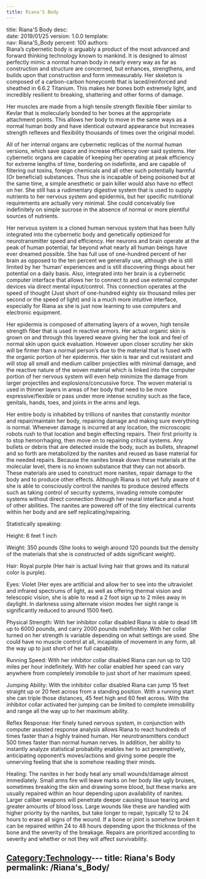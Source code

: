 ```yaml
---
title: Riana'S Body
---
```


title:		Riana'S Body
desc:		
date:		2019/01/25
version:	1.0.0
template:	
nav:		Riana'S_Body
percent:	100
authors:	
Riana’s cybernetic body is arguably a product of the most advanced and
forward thinking technology known to mankind. It is designed to almost
perfectly mimic a normal human body in nearly every way as far as
construction and structure are concerned, but enhances, strengthens, and
builds upon that construction and form immeasurably. Her skeleton is
composed of a carbon-carbon honeycomb that is laced/reinforced and
sheathed in 6.6.2 Titanium. This makes her bones both extremely light,
and incredibly resilient to breaking, shattering and other forms of
damage.

Her muscles are made from a high tensile strength flexible fiber similar
to Kevlar that is molecularly bonded to her bones at the appropriate
attachment points. This allows her body to move in the same ways as a
normal human body and have identical outward appearance but increases
strength reflexes and flexibility thousands of times over the original
model.

All of her internal organs are cybernetic replicas of the normal human
versions, which save space and increase efficiency over said systems.
Her cybernetic organs are capable of keeping her operating at peak
efficiency for extreme lengths of time, bordering on indefinite, and are
capable of filtering out toxins, foreign chemicals and all other such
potentially harmful (Or beneficial) substances. Thus she is incapable of
being poisoned but at the same time, a simple anesthetic or pain killer
would also have no effect on her. She still has a rudimentary digestive
system that is used to supply nutrients to her nervous system and
epidermis, but her specific nutritional requirements are actually very
minimal. She could conceivably live indefinitely on simple sucrose in
the absence of normal or more plentiful sources of nutrients.

Her nervous system is a cloned human nervous system that has been fully
integrated into the cybernetic body and genetically optimized for
neurotransmitter speed and efficiency. Her neurons and brain operate at
the peak of human potential, far beyond what nearly all human beings
have ever dreamed possible. She has full use of one-hundred percent of
her brain as opposed to the ten percent we generally use, although she
is still limited by her ‘human’ experiences and is still discovering
things about her potential on a daily basis. Also, integrated into her
brain is a cybernetic computer interface that allows her to connect to
and use external computer devices via direct mental input/control. This
connection operates at the speed of thought (Just short of one-hundred
eighty six thousand miles per second or the speed of light) and is a
much more intuitive interface, especially for Riana as she is just now
learning to use computers and electronic equipment.

Her epidermis is composed of alternating layers of a woven, high tensile
strength fiber that is used in reactive armors. Her actual organic skin
is grown on and through this layered weave giving her the look and feel
of normal skin upon quick evaluation. However upon closer scrutiny her
skin will be firmer than a normal person’s due to the material that is
fused with the organic portion of her epidermis. Her skin is tear and
cut resistant and will stop all small and medium caliber projectiles
with minimal damage, and the reactive nature of the woven material which
is linked into the computer portion of her nervous system will even help
minimize the damage from larger projectiles and explosions/concussive
force. The woven material is used in thinner layers in areas of her body
that need to be more expressive/flexible or pass under more intense
scrutiny such as the face, genitals, hands, toes, and joints in the arms
and legs.

Her entire body is inhabited by trillions of nanites that constantly
monitor and repair/maintain her body, repairing damage and making sure
everything is normal. Whenever damage is incurred at any location, the
microscopic robots rush to that location and begin effecting repairs.
Their first priority is to stop hemorrhaging, then move on to repairing
critical systems. Any bullets or debris that are detected inside the
body, such as bullets, shrapnel and so forth are metabolized by the
nanites and reused as base material for the needed repairs. Because the
nanites break down these materials at the molecular level, there is no
known substance that they can not absorb. These materials are used to
construct more nanites, repair damage to the body and to produce other
effects. Although Riana is not yet fully aware of it she is able to
consciously control the nanites to produce desired effects such as
taking control of security systems, invading remote computer systems
without direct connection through her neural interface and a host of
other abilities. The nanites are powered off of the tiny electrical
currents within her body and are self replicating/repairing.

Statistically speaking:

Height: 6 feet 1 inch

Weight: 350 pounds (She looks to weigh around 120 pounds but the density
of the materials that she is constructed of adds significant weight).

Hair: Royal purple (Her hair is actual living hair that grows and its
natural color is purple).

Eyes: Violet (Her eyes are artificial and allow her to see into the
ultraviolet and infrared spectrums of light, as well as offering thermal
vision and telescopic vision, she is able to read a 2 foot sign up to 2
miles away in daylight. In darkness using alternate vision modes her
sight range is significantly reduced to around 1500 feet).

Physical Strength: With her inhibitor collar disabled Riana is able to
dead lift up to 6000 pounds, and carry 2000 pounds indefinitely. With
her collar turned on her strength is variable depending on what settings
are used. She could have no muscle control at all, incapable of movement
in any form, all the way up to just short of her full capability.

Running Speed: With her inhibitor collar disabled Riana can run up to
120 miles per hour indefinitely. With her collar enabled her speed can
vary anywhere from completely immobile to just short of her maximum
speed.

Jumping Ability: With the inhibitor collar disabled Riana can jump 15
feet straight up or 20 feet across from a standing position. With a
running start she can triple those distances, 45 feet high and 60 feet
across. With the inhibitor collar activated her jumping can be limited
to complete immobility and range all the way up to her maximum ability.

Reflex Response: Her finely tuned nervous system, in conjunction with
computer assisted response analysis allows Riana to react hundreds of
times faster than a highly trained human. Her neurotransmitters conduct
500 times faster than normal human nerves. In addition, her ability to
instantly analyze statistical probability enables her to act
preemptively, anticipating opponent’s moves/actions and giving some
people the unnerving feeling that she is somehow reading their minds.

Healing: The nanites in her body heal any small wounds/damage almost
immediately. Small arms fire will leave marks on her body like ugly
bruises, sometimes breaking the skin and drawing some blood, but these
marks are usually repaired within an hour depending upon availability of
nanites. Larger caliber weapons will penetrate deeper causing tissue
tearing and greater amounts of blood loss. Large wounds like these are
handled with higher priority by the nanites, but take longer to repair,
typically 12 to 24 hours to erase all signs of the wound. If a bone or
joint is somehow broken it can be repaired within 24 to 48 hours
depending upon the thickness of the bone and the severity of the
breakage. Repairs are prioritized according to severity and whether or
not they will affect survivability.

[Category:Technology](Category:Technology "wikilink")---
title: Riana's Body
permalink: /Riana's_Body/
---

